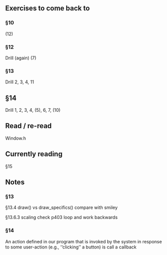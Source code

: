 ## Exercises to come back to
### §10
(12)
### §12
Drill (again)
(7)
### §13
Drill
2, 3, 4, 11
## §14
Drill
1, 2, 3, 4, (5), 6, 7, (10)

## Read / re-read

Window.h

## Currently reading
§15

## Notes

### §13

§13.4
    draw() vs draw_specifics()
    compare with smiley

§13.6.3 scaling
    check p403 loop and work backwards

### §14

An action defined in our program that is invoked by the system in response to some user-action (e.g., ‘‘clicking’’ a button) is call a callback

